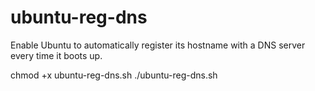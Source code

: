 # ubuntu-reg-dns
Enable Ubuntu to automatically register its hostname with a DNS server every time it boots up.

chmod +x ubuntu-reg-dns.sh
./ubuntu-reg-dns.sh
